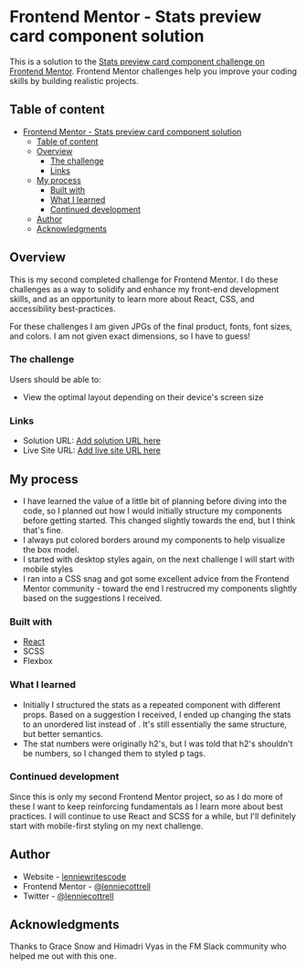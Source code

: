 # Frontend Mentor - Stats preview card component solution

This is a solution to the [Stats preview card component challenge on Frontend Mentor](https://www.frontendmentor.io/challenges/stats-preview-card-component-8JqbgoU62). Frontend Mentor challenges help you improve your coding skills by building realistic projects. 

## Table of content
- [Frontend Mentor - Stats preview card component solution](#frontend-mentor---stats-preview-card-component-solution)
  - [Table of content](#table-of-content)
  - [Overview](#overview)
    - [The challenge](#the-challenge)
    - [Links](#links)
  - [My process](#my-process)
    - [Built with](#built-with)
    - [What I learned](#what-i-learned)
    - [Continued development](#continued-development)
  - [Author](#author)
  - [Acknowledgments](#acknowledgments)

## Overview
This is my second completed challenge for Frontend Mentor. I do these challenges as a way to solidify and enhance my front-end development skills, and as an opportunity to learn more about React, CSS, and accessibility best-practices.

For these challenges I am given JPGs of the final product, fonts, font sizes, and colors. I am not given exact dimensions, so I have to guess!
### The challenge

Users should be able to:

- View the optimal layout depending on their device's screen size

### Links

- Solution URL: [Add solution URL here](https://www.frontendmentor.io/solutions/stats-preview-components-with-react-EG23ZK5CZ)
- Live Site URL: [Add live site URL here](https://lenniecottrell.github.io/FM-stats-preview-card/)

## My process
- I have learned the value of a little bit of planning before diving into the code, so I planned out how I would initially structure my components before getting started. This changed slightly towards the end, but I think that's fine.
- I always put colored borders around my components to help visualize the box model.
- I started with desktop styles again, on the next challenge I will start with mobile styles
- I ran into a CSS snag and got some excellent advice from the Frontend Mentor community - toward the end I restrucred my components slightly based on the suggestions I received.

### Built with

- [React](https://reactjs.org/)
- SCSS
- Flexbox
### What I learned
- Initially I structured the stats as a repeated component with different props. Based on a suggestion I received, I ended up changing the stats to an unordered list instead of . It's still essentially the same structure, but better semantics.
- The stat numbers were originally h2's, but I was told that h2's shouldn't be numbers, so I changed them to styled p tags.

### Continued development

Since this is only my second Frontend Mentor project, so as I do more of these I want to keep reinforcing fundamentals as I learn more about best practices. I will continue to use React and SCSS for a while, but I'll definitely start with mobile-first styling on my next challenge.

## Author

- Website - [lenniewritescode](https://www.lenniewritescode.com)
- Frontend Mentor - [@lenniecottrell](https://www.frontendmentor.io/profile/lenniecottrell)
- Twitter - [@lenniecottrell](https://www.twitter.com/lenniecottrell)

## Acknowledgments

Thanks to Grace Snow and Himadri Vyas in the FM Slack community who helped me out with this one.
